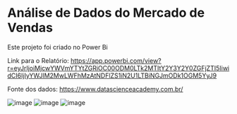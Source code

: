 # Análise de Dados do Mercado de Vendas
Este projeto foi criado no Power Bi 

Link para o Relatório: https://app.powerbi.com/view?r=eyJrIjoiMjcwYWVmYTYtZGRiOC00ODM0LTk2MTItY2Y3Y2Y0ZGFjZTI5IiwidCI6IjIyYWJlM2MwLWFhMzAtNDFlZS1iN2U1LTBiNGJmODk1OGM5YyJ9

Fonte dos dados: https://www.datascienceacademy.com.br/ 

![image](https://user-images.githubusercontent.com/73412627/227750480-e290a2d5-cce4-4b87-8769-465401931d47.png)
![image](https://user-images.githubusercontent.com/73412627/227750492-1a340d56-5b27-4fd1-bc23-0915f938ded4.png)
![image](https://user-images.githubusercontent.com/73412627/227750501-a2e85d24-b663-4bb7-9754-160c3bc49b40.png)
